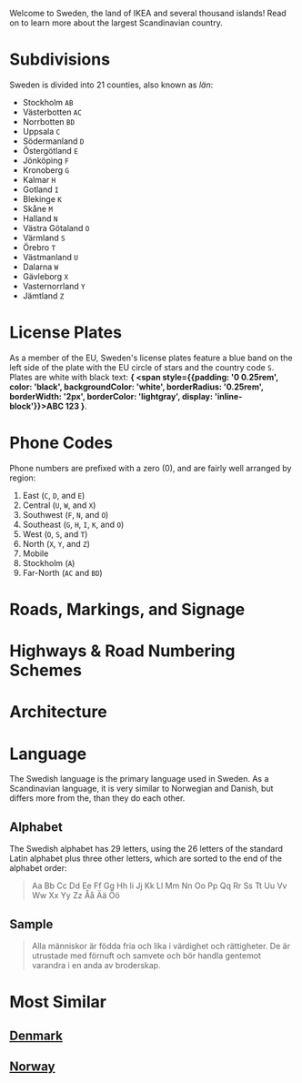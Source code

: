 Welcome to Sweden, the land of IKEA and several thousand islands! Read on to learn more about the largest Scandinavian country.

# Subdivisions

Sweden is divided into 21 counties, also known as _län_:

- Stockholm `AB`
- Västerbotten `AC`
- Norrbotten `BD`
- Uppsala `C`
- Södermanland `D`
- Östergötland `E`
- Jönköping `F`
- Kronoberg `G`
- Kalmar `H`
- Gotland `I`
- Blekinge `K`
- Skåne `M`
- Halland `N`
- Västra Götaland `O`
- Värmland `S`
- Örebro `T`
- Västmanland `U`
- Dalarna `W`
- Gävleborg `X`
- Vasternorrland `Y`
- Jämtland `Z`

<CountryMap code="SWE" scale="2000" />

# License Plates

As a member of the EU, Sweden's license plates feature a blue band on the left side of the plate with the EU circle of stars and the country code `S`. Plates are white with black text: **{
<span style={{padding: '0 0.25rem', color: 'black', backgroundColor: 'white', borderRadius: '0.25rem', borderWidth: '2px', borderColor: 'lightgray', display: 'inline-block'}}>ABC 123</span>
}**.

# Phone Codes

Phone numbers are prefixed with a zero (0), and are fairly well arranged by region:

1. East (`C`, `D`, and `E`)
2. Central (`U`, `W`, and `X`)
3. Southwest (`F`, `N`, and `O`)
4. Southeast (`G`, `H`, `I`, `K`, and `O`)
5. West (`O`, `S`, and `T`)
6. North (`X`, `Y`, and `Z`)
7. Mobile
8. Stockholm (`A`)
9. Far-North (`AC` and `BD`)

# Roads, Markings, and Signage

# Highways & Road Numbering Schemes

# Architecture

# Language

The Swedish language is the primary language used in Sweden. As a Scandinavian language, it is very similar to Norwegian and Danish, but differs more from the, than they do each other.

## Alphabet

The Swedish alphabet has 29 letters, using the 26 letters of the standard Latin alphabet plus three other letters, which are sorted to the end of the alphabet order:

> Aa Bb Cc Dd Ee Ff Gg Hh Ii Jj Kk Ll Mm Nn Oo Pp Qq Rr Ss Tt Uu Vv Ww Xx Yy Zz Åå Ää Öö

## Sample

> Alla människor är födda fria och lika i värdighet och rättigheter. De är utrustade med förnuft och samvete och bör handla gentemot varandra i en anda av broderskap.

# Most Similar

## [Denmark](/countries/DNK)

## [Norway](/countries/NOR)
